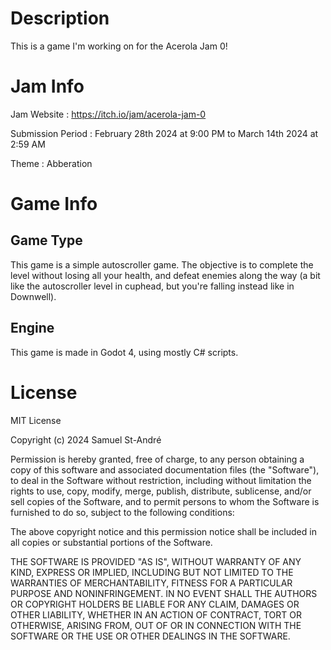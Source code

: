 # Description
This is a game I'm working on for the Acerola Jam 0! 

# Jam Info
Jam Website : https://itch.io/jam/acerola-jam-0

Submission Period : February 28th 2024 at 9:00 PM to March 14th 2024 at 2:59 AM

Theme : Abberation

# Game Info 
## Game Type
This game is a simple autoscroller game. The objective is to complete the level without losing all your health, and defeat enemies along the way (a bit like the autoscroller level in cuphead, but you're falling instead like in Downwell).

## Engine
This game is made in Godot 4, using mostly C# scripts.

# License
MIT License

Copyright (c) 2024 Samuel St-André

Permission is hereby granted, free of charge, to any person obtaining a copy
of this software and associated documentation files (the "Software"), to deal
in the Software without restriction, including without limitation the rights
to use, copy, modify, merge, publish, distribute, sublicense, and/or sell
copies of the Software, and to permit persons to whom the Software is
furnished to do so, subject to the following conditions:

The above copyright notice and this permission notice shall be included in all
copies or substantial portions of the Software.

THE SOFTWARE IS PROVIDED "AS IS", WITHOUT WARRANTY OF ANY KIND, EXPRESS OR
IMPLIED, INCLUDING BUT NOT LIMITED TO THE WARRANTIES OF MERCHANTABILITY,
FITNESS FOR A PARTICULAR PURPOSE AND NONINFRINGEMENT. IN NO EVENT SHALL THE
AUTHORS OR COPYRIGHT HOLDERS BE LIABLE FOR ANY CLAIM, DAMAGES OR OTHER
LIABILITY, WHETHER IN AN ACTION OF CONTRACT, TORT OR OTHERWISE, ARISING FROM,
OUT OF OR IN CONNECTION WITH THE SOFTWARE OR THE USE OR OTHER DEALINGS IN THE
SOFTWARE.
